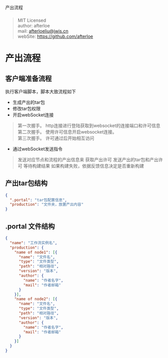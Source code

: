 产出流程
###
> MIT Licensed  
> author: afterloe  
> mail: afterloeliu@jwis.cn  
> webSite: https://github.com/afterloe  

产出流程
===

## 客户端准备流程
执行客户端脚本，脚本大致流程如下
* 生成产出的tar包
* 修改tar包权限
* 开启webSocket连接
> 第一次握手。 http连接进行登陆获取到websocket的连接端口和许可信息  
> 第二次握手。 使用许可信息开启websocket连接。  
> 第三次握手。 许可通过后开始相互访问  

* 通过webSocket发送指令
> 发送对应节点和流程的产出信息来 获取产出许可
> 发送产出的tar包和产出许可
> 等待构建结果
> 如果构建失败，依据反馈信息决定是否重新构建

## 产出tar包结构
```json
{
  ".portal": "tar包配置信息",
  "production": "文件夹，放置产出内容"
}
```

## .portal 文件结构
```json
{
  "name": "工作流实例名",
  "production": {
    "name of node1": [{
      "name": "文件名",
      "type": "文件类型",
      "path": "相对路径",
      "version": "版本",
      "author": {
        "name": "作者名字",
        "mail": "作者邮箱"
      }
    }],
    "name of node2": [{
      "name": "文件名",
      "type": "文件类型",
      "path": "相对路径",
      "version": "版本",
      "author": {
        "name": "作者名字",
        "mail": "作者邮箱"
      }
    }]
  }
}
```
